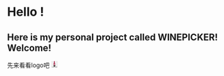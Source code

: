 # Hello ! 
##  Here is my personal project called **WINEPICKER**! Welcome!

先来看看logo吧
<img src="https://github.com/bjtuwanghui/mywinepicker/raw/master/images_introduction/logo.png?raw=true" width="3%" height="30%">

